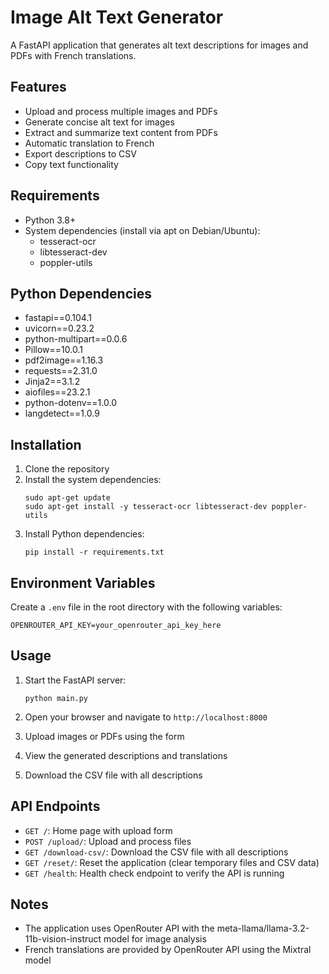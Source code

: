 # Image Alt Text Generator

A FastAPI application that generates alt text descriptions for images and PDFs with French translations.

## Features

- Upload and process multiple images and PDFs
- Generate concise alt text for images
- Extract and summarize text content from PDFs
- Automatic translation to French
- Export descriptions to CSV
- Copy text functionality

## Requirements

- Python 3.8+
- System dependencies (install via apt on Debian/Ubuntu):
  - tesseract-ocr
  - libtesseract-dev
  - poppler-utils

## Python Dependencies

- fastapi==0.104.1
- uvicorn==0.23.2
- python-multipart==0.0.6
- Pillow==10.0.1
- pdf2image==1.16.3
- requests==2.31.0
- Jinja2==3.1.2
- aiofiles==23.2.1
- python-dotenv==1.0.0
- langdetect==1.0.9

## Installation

1. Clone the repository
2. Install the system dependencies:
   ```
   sudo apt-get update
   sudo apt-get install -y tesseract-ocr libtesseract-dev poppler-utils
   ```
3. Install Python dependencies:
   ```
   pip install -r requirements.txt
   ```

## Environment Variables

Create a `.env` file in the root directory with the following variables:

```
OPENROUTER_API_KEY=your_openrouter_api_key_here
```

## Usage

1. Start the FastAPI server:
   ```
   python main.py
   ```
   
2. Open your browser and navigate to `http://localhost:8000`

3. Upload images or PDFs using the form

4. View the generated descriptions and translations

5. Download the CSV file with all descriptions

## API Endpoints

- `GET /`: Home page with upload form
- `POST /upload/`: Upload and process files
- `GET /download-csv/`: Download the CSV file with all descriptions
- `GET /reset/`: Reset the application (clear temporary files and CSV data)
- `GET /health`: Health check endpoint to verify the API is running

## Notes

- The application uses OpenRouter API with the meta-llama/llama-3.2-11b-vision-instruct model for image analysis
- French translations are provided by OpenRouter API using the Mixtral model